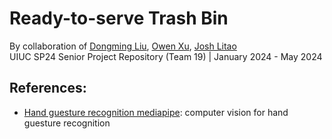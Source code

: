 # Ready-to-serve Trash Bin
By collaboration of [Dongming Liu](https://github.com/MeanPaper), [Owen Xu](https://github.com/jinyuxu2), [Josh Litao](https://github.com/jlitao2) <br>
UIUC SP24 Senior Project Repository (Team 19) | January 2024 - May 2024

## References:
- [Hand guesture recognition mediapipe](https://github.com/kinivi/hand-gesture-recognition-mediapipe/tree/main): computer vision for hand guesture recognition

